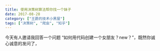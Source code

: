 ```yaml
---
title: 使用决策树算法帮你找一个妹子
date: 2017-08-28
category: ["王爵的技术小黑屋"]
tags: ["决策树", "爬虫", "知乎"]
---
```


今天有人邀请我回答一个问题 “如何用代码创建一个女朋友？new？”，既然你诚心诚意的发问了，
